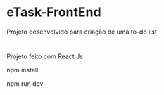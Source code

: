 # eTask-FrontEnd
Projeto desenvolvido para criação de uma to-do list

# 
Projeto feito com React Js

npm install

npm run dev

